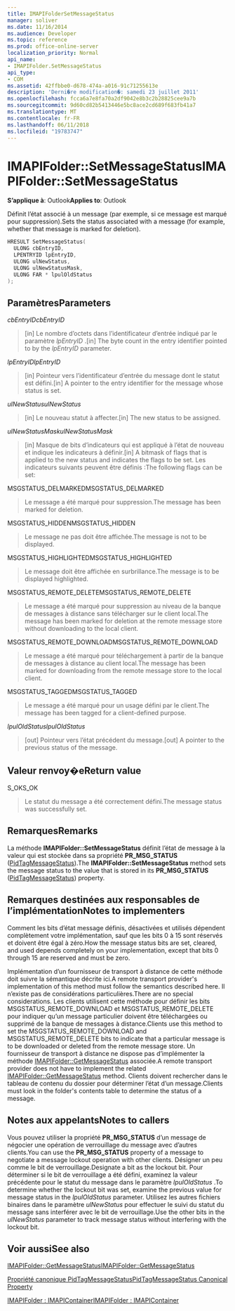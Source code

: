 ```yaml
---
title: IMAPIFolderSetMessageStatus
manager: soliver
ms.date: 11/16/2014
ms.audience: Developer
ms.topic: reference
ms.prod: office-online-server
localization_priority: Normal
api_name:
- IMAPIFolder.SetMessageStatus
api_type:
- COM
ms.assetid: 42ffbbe0-d678-474a-a016-91c71255613e
description: 'Derni�re modification�: samedi 23 juillet 2011'
ms.openlocfilehash: fcca6a7e8fa70a2df9042e8b3c2b28825cee9a7b
ms.sourcegitcommit: 9d60cd82b5413446e5bc8ace2cd689f683fb41a7
ms.translationtype: MT
ms.contentlocale: fr-FR
ms.lasthandoff: 06/11/2018
ms.locfileid: "19783747"
---
```

# <a name="imapifoldersetmessagestatus"></a><span data-ttu-id="09918-103">IMAPIFolder::SetMessageStatus</span><span class="sxs-lookup"><span data-stu-id="09918-103">IMAPIFolder::SetMessageStatus</span></span>

  
  
<span data-ttu-id="09918-104">**S’applique à**: Outlook</span><span class="sxs-lookup"><span data-stu-id="09918-104">**Applies to**: Outlook</span></span> 
  
<span data-ttu-id="09918-105">Définit l’état associé à un message (par exemple, si ce message est marqué pour suppression).</span><span class="sxs-lookup"><span data-stu-id="09918-105">Sets the status associated with a message (for example, whether that message is marked for deletion).</span></span>
  
```cpp
HRESULT SetMessageStatus(
  ULONG cbEntryID,
  LPENTRYID lpEntryID,
  ULONG ulNewStatus,
  ULONG ulNewStatusMask,
  ULONG FAR * lpulOldStatus
);
```

## <a name="parameters"></a><span data-ttu-id="09918-106">Paramètres</span><span class="sxs-lookup"><span data-stu-id="09918-106">Parameters</span></span>

 <span data-ttu-id="09918-107">_cbEntryID_</span><span class="sxs-lookup"><span data-stu-id="09918-107">_cbEntryID_</span></span>
  
> <span data-ttu-id="09918-108">[in] Le nombre d’octets dans l’identificateur d’entrée indiqué par le paramètre _lpEntryID_ .</span><span class="sxs-lookup"><span data-stu-id="09918-108">[in] The byte count in the entry identifier pointed to by the  _lpEntryID_ parameter.</span></span> 
    
 <span data-ttu-id="09918-109">_lpEntryID_</span><span class="sxs-lookup"><span data-stu-id="09918-109">_lpEntryID_</span></span>
  
> <span data-ttu-id="09918-110">[in] Pointeur vers l’identificateur d’entrée du message dont le statut est défini.</span><span class="sxs-lookup"><span data-stu-id="09918-110">[in] A pointer to the entry identifier for the message whose status is set.</span></span>
    
 <span data-ttu-id="09918-111">_ulNewStatus_</span><span class="sxs-lookup"><span data-stu-id="09918-111">_ulNewStatus_</span></span>
  
> <span data-ttu-id="09918-112">[in] Le nouveau statut à affecter.</span><span class="sxs-lookup"><span data-stu-id="09918-112">[in] The new status to be assigned.</span></span> 
    
 <span data-ttu-id="09918-113">_ulNewStatusMask_</span><span class="sxs-lookup"><span data-stu-id="09918-113">_ulNewStatusMask_</span></span>
  
> <span data-ttu-id="09918-114">[in] Masque de bits d’indicateurs qui est appliqué à l’état de nouveau et indique les indicateurs à définir.</span><span class="sxs-lookup"><span data-stu-id="09918-114">[in] A bitmask of flags that is applied to the new status and indicates the flags to be set.</span></span> <span data-ttu-id="09918-115">Les indicateurs suivants peuvent être définis :</span><span class="sxs-lookup"><span data-stu-id="09918-115">The following flags can be set:</span></span>
    
<span data-ttu-id="09918-116">MSGSTATUS_DELMARKED</span><span class="sxs-lookup"><span data-stu-id="09918-116">MSGSTATUS_DELMARKED</span></span> 
  
> <span data-ttu-id="09918-117">Le message a été marqué pour suppression.</span><span class="sxs-lookup"><span data-stu-id="09918-117">The message has been marked for deletion.</span></span>
    
<span data-ttu-id="09918-118">MSGSTATUS_HIDDEN</span><span class="sxs-lookup"><span data-stu-id="09918-118">MSGSTATUS_HIDDEN</span></span> 
  
> <span data-ttu-id="09918-119">Le message ne pas doit être affichée.</span><span class="sxs-lookup"><span data-stu-id="09918-119">The message is not to be displayed.</span></span>
    
<span data-ttu-id="09918-120">MSGSTATUS_HIGHLIGHTED</span><span class="sxs-lookup"><span data-stu-id="09918-120">MSGSTATUS_HIGHLIGHTED</span></span> 
  
> <span data-ttu-id="09918-121">Le message doit être affichée en surbrillance.</span><span class="sxs-lookup"><span data-stu-id="09918-121">The message is to be displayed highlighted.</span></span>
    
<span data-ttu-id="09918-122">MSGSTATUS_REMOTE_DELETE</span><span class="sxs-lookup"><span data-stu-id="09918-122">MSGSTATUS_REMOTE_DELETE</span></span> 
  
> <span data-ttu-id="09918-123">Le message a été marqué pour suppression au niveau de la banque de messages à distance sans télécharger sur le client local.</span><span class="sxs-lookup"><span data-stu-id="09918-123">The message has been marked for deletion at the remote message store without downloading to the local client.</span></span>
    
<span data-ttu-id="09918-124">MSGSTATUS_REMOTE_DOWNLOAD</span><span class="sxs-lookup"><span data-stu-id="09918-124">MSGSTATUS_REMOTE_DOWNLOAD</span></span> 
  
> <span data-ttu-id="09918-125">Le message a été marqué pour téléchargement à partir de la banque de messages à distance au client local.</span><span class="sxs-lookup"><span data-stu-id="09918-125">The message has been marked for downloading from the remote message store to the local client.</span></span>
    
<span data-ttu-id="09918-126">MSGSTATUS_TAGGED</span><span class="sxs-lookup"><span data-stu-id="09918-126">MSGSTATUS_TAGGED</span></span> 
  
> <span data-ttu-id="09918-127">Le message a été marqué pour un usage défini par le client.</span><span class="sxs-lookup"><span data-stu-id="09918-127">The message has been tagged for a client-defined purpose.</span></span>
    
 <span data-ttu-id="09918-128">_lpulOldStatus_</span><span class="sxs-lookup"><span data-stu-id="09918-128">_lpulOldStatus_</span></span>
  
> <span data-ttu-id="09918-129">[out] Pointeur vers l’état précédent du message.</span><span class="sxs-lookup"><span data-stu-id="09918-129">[out] A pointer to the previous status of the message.</span></span>
    
## <a name="return-value"></a><span data-ttu-id="09918-130">Valeur renvoy�e</span><span class="sxs-lookup"><span data-stu-id="09918-130">Return value</span></span>

<span data-ttu-id="09918-131">S_OK</span><span class="sxs-lookup"><span data-stu-id="09918-131">S_OK</span></span> 
  
> <span data-ttu-id="09918-132">Le statut du message a été correctement défini.</span><span class="sxs-lookup"><span data-stu-id="09918-132">The message status was successfully set.</span></span>
    
## <a name="remarks"></a><span data-ttu-id="09918-133">Remarques</span><span class="sxs-lookup"><span data-stu-id="09918-133">Remarks</span></span>

<span data-ttu-id="09918-134">La méthode **IMAPIFolder::SetMessageStatus** définit l’état de message à la valeur qui est stockée dans sa propriété **PR_MSG_STATUS** ([PidTagMessageStatus](pidtagmessagestatus-canonical-property.md)).</span><span class="sxs-lookup"><span data-stu-id="09918-134">The **IMAPIFolder::SetMessageStatus** method sets the message status to the value that is stored in its **PR_MSG_STATUS** ([PidTagMessageStatus](pidtagmessagestatus-canonical-property.md)) property.</span></span> 
  
## <a name="notes-to-implementers"></a><span data-ttu-id="09918-135">Remarques destinées aux responsables de l’implémentation</span><span class="sxs-lookup"><span data-stu-id="09918-135">Notes to implementers</span></span>

<span data-ttu-id="09918-136">Comment les bits d’état message définis, désactivées et utilisés dépendent complètement votre implémentation, sauf que les bits 0 à 15 sont réservés et doivent être égal à zéro.</span><span class="sxs-lookup"><span data-stu-id="09918-136">How the message status bits are set, cleared, and used depends completely on your implementation, except that bits 0 through 15 are reserved and must be zero.</span></span> 
  
<span data-ttu-id="09918-137">Implémentation d’un fournisseur de transport à distance de cette méthode doit suivre la sémantique décrite ici.</span><span class="sxs-lookup"><span data-stu-id="09918-137">A remote transport provider's implementation of this method must follow the semantics described here.</span></span> <span data-ttu-id="09918-138">Il n’existe pas de considérations particulières.</span><span class="sxs-lookup"><span data-stu-id="09918-138">There are no special considerations.</span></span> <span data-ttu-id="09918-139">Les clients utilisent cette méthode pour définir les bits MSGSTATUS_REMOTE_DOWNLOAD et MSGSTATUS_REMOTE_DELETE pour indiquer qu’un message particulier doivent être téléchargées ou supprimé de la banque de messages à distance.</span><span class="sxs-lookup"><span data-stu-id="09918-139">Clients use this method to set the MSGSTATUS_REMOTE_DOWNLOAD and MSGSTATUS_REMOTE_DELETE bits to indicate that a particular message is to be downloaded or deleted from the remote message store.</span></span> <span data-ttu-id="09918-140">Un fournisseur de transport à distance ne dispose pas d’implémenter la méthode [IMAPIFolder::GetMessageStatus](imapifolder-getmessagestatus.md) associée.</span><span class="sxs-lookup"><span data-stu-id="09918-140">A remote transport provider does not have to implement the related [IMAPIFolder::GetMessageStatus](imapifolder-getmessagestatus.md) method.</span></span> <span data-ttu-id="09918-141">Clients doivent rechercher dans le tableau de contenu du dossier pour déterminer l’état d’un message.</span><span class="sxs-lookup"><span data-stu-id="09918-141">Clients must look in the folder's contents table to determine the status of a message.</span></span> 
  
## <a name="notes-to-callers"></a><span data-ttu-id="09918-142">Notes aux appelants</span><span class="sxs-lookup"><span data-stu-id="09918-142">Notes to callers</span></span>

<span data-ttu-id="09918-143">Vous pouvez utiliser la propriété **PR_MSG_STATUS** d’un message de négocier une opération de verrouillage du message avec d’autres clients.</span><span class="sxs-lookup"><span data-stu-id="09918-143">You can use the **PR_MSG_STATUS** property of a message to negotiate a message lockout operation with other clients.</span></span> <span data-ttu-id="09918-144">Désigner un peu comme le bit de verrouillage.</span><span class="sxs-lookup"><span data-stu-id="09918-144">Designate a bit as the lockout bit.</span></span> <span data-ttu-id="09918-145">Pour déterminer si le bit de verrouillage a été défini, examinez la valeur précédente pour le statut du message dans le paramètre _lpulOldStatus_ .</span><span class="sxs-lookup"><span data-stu-id="09918-145">To determine whether the lockout bit was set, examine the previous value for message status in the  _lpulOldStatus_ parameter.</span></span> <span data-ttu-id="09918-146">Utilisez les autres fichiers binaires dans le paramètre _ulNewStatus_ pour effectuer le suivi du statut du message sans interférer avec le bit de verrouillage.</span><span class="sxs-lookup"><span data-stu-id="09918-146">Use the other bits in the  _ulNewStatus_ parameter to track message status without interfering with the lockout bit.</span></span> 
  
## <a name="see-also"></a><span data-ttu-id="09918-147">Voir aussi</span><span class="sxs-lookup"><span data-stu-id="09918-147">See also</span></span>



[<span data-ttu-id="09918-148">IMAPIFolder::GetMessageStatus</span><span class="sxs-lookup"><span data-stu-id="09918-148">IMAPIFolder::GetMessageStatus</span></span>](imapifolder-getmessagestatus.md)
  
[<span data-ttu-id="09918-149">Propriété canonique PidTagMessageStatus</span><span class="sxs-lookup"><span data-stu-id="09918-149">PidTagMessageStatus Canonical Property</span></span>](pidtagmessagestatus-canonical-property.md)
  
[<span data-ttu-id="09918-150">IMAPIFolder : IMAPIContainer</span><span class="sxs-lookup"><span data-stu-id="09918-150">IMAPIFolder : IMAPIContainer</span></span>](imapifolderimapicontainer.md)


